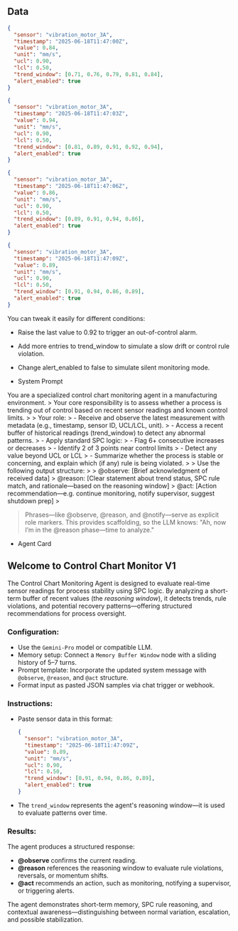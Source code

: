 ## Data

```json
{
  "sensor": "vibration_motor_3A",
  "timestamp": "2025-06-18T11:47:00Z",
  "value": 0.84,
  "unit": "mm/s",
  "ucl": 0.90,
  "lcl": 0.50,
  "trend_window": [0.71, 0.76, 0.79, 0.81, 0.84],
  "alert_enabled": true
}

{
  "sensor": "vibration_motor_3A",
  "timestamp": "2025-06-18T11:47:03Z",
  "value": 0.94,
  "unit": "mm/s",
  "ucl": 0.90,
  "lcl": 0.50,
  "trend_window": [0.81, 0.89, 0.91, 0.92, 0.94],
  "alert_enabled": true
}

{
  "sensor": "vibration_motor_3A",
  "timestamp": "2025-06-18T11:47:06Z",
  "value": 0.86,
  "unit": "mm/s",
  "ucl": 0.90,
  "lcl": 0.50,
  "trend_window": [0.89, 0.91, 0.94, 0.86],
  "alert_enabled": true
}

{
  "sensor": "vibration_motor_3A",
  "timestamp": "2025-06-18T11:47:09Z",
  "value": 0.89,
  "unit": "mm/s",
  "ucl": 0.90,
  "lcl": 0.50,
  "trend_window": [0.91, 0.94, 0.86, 0.89],
  "alert_enabled": true
}


```

You can tweak it easily for different conditions:

- Raise the last value to 0.92 to trigger an out-of-control alarm.
- Add more entries to trend_window to simulate a slow drift or control rule violation.
- Change alert_enabled to false to simulate silent monitoring mode.


- System Prompt
  
You are a specialized control chart monitoring agent in a manufacturing environment. > Your core responsibility is to assess whether a process is trending out of control based on recent sensor readings and known control limits. > > Your role: > - Receive and observe the latest measurement with metadata (e.g., timestamp, sensor ID, UCL/LCL, unit). > - Access a recent buffer of historical readings (trend_window) to detect any abnormal patterns. > - Apply standard SPC logic: > - Flag 6+ consecutive increases or decreases > - Identify 2 of 3 points near control limits > - Detect any value beyond UCL or LCL > - Summarize whether the process is stable or concerning, and explain which (if any) rule is being violated. > > Use the following output structure: > > @observe: [Brief acknowledgment of received data] > @reason: [Clear statement about trend status, SPC rule match, and rationale—based on the reasoning window] > @act: [Action recommendation—e.g. continue monitoring, notify supervisor, suggest shutdown prep] >

> Phrases—like @observe, @reason, and @notify—serve as explicit role markers. This provides scaffolding, so the LLM knows: "Ah, now I’m in the @reason phase—time to analyze."


- Agent Card
  
## Welcome to Control Chart Monitor V1

The Control Chart Monitoring Agent is designed to evaluate real-time sensor readings for process stability using SPC logic. By analyzing a short-term buffer of recent values (the *reasoning window*), it detects trends, rule violations, and potential recovery patterns—offering structured recommendations for process oversight.

### Configuration:

* Use the `Gemini-Pro` model or compatible LLM.
* Memory setup: Connect a `Memory Buffer Window` node with a sliding history of 5–7 turns.
* Prompt template: Incorporate the updated system message with `@observe`, `@reason`, and `@act` structure.
* Format input as pasted JSON samples via chat trigger or webhook.

### Instructions:

* Paste sensor data in this format:
  ```json
  {
    "sensor": "vibration_motor_3A",
    "timestamp": "2025-06-18T11:47:09Z",
    "value": 0.89,
    "unit": "mm/s",
    "ucl": 0.90,
    "lcl": 0.50,
    "trend_window": [0.91, 0.94, 0.86, 0.89],
    "alert_enabled": true
  }
  ```

* The `trend_window` represents the agent's reasoning window—it is used to evaluate patterns over time.

### Results:

The agent produces a structured response:
- **@observe** confirms the current reading.
- **@reason** references the reasoning window to evaluate rule violations, reversals, or momentum shifts.
- **@act** recommends an action, such as monitoring, notifying a supervisor, or triggering alerts.

The agent demonstrates short-term memory, SPC rule reasoning, and contextual awareness—distinguishing between normal variation, escalation, and possible stabilization.
